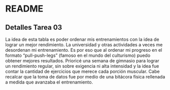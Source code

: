 # README
## Detalles Tarea 03
La idea de esta tabla es poder ordenar mis entrenamientos con la idea de lograr un mejor rendimiento. La universidad y otras actividades a veces me desordenan mi entrenamiento. Es por eso que al ordenar mi progreso en el formato “pull-push-legs” (famoso en el mundo del culturismo) puedo obtener mejores resultados. Prioricé una semana de gimnasio para lograr un rendimiento regular, sin sobre exigencia ni alta intensidad y la idea fue contar la cantidad de ejercicios que merece cada porción muscular.
Cabe recalcar que la toma de datos fue por medio de una bitácora física rellenada a medida que avanzaba el entrenamiento.